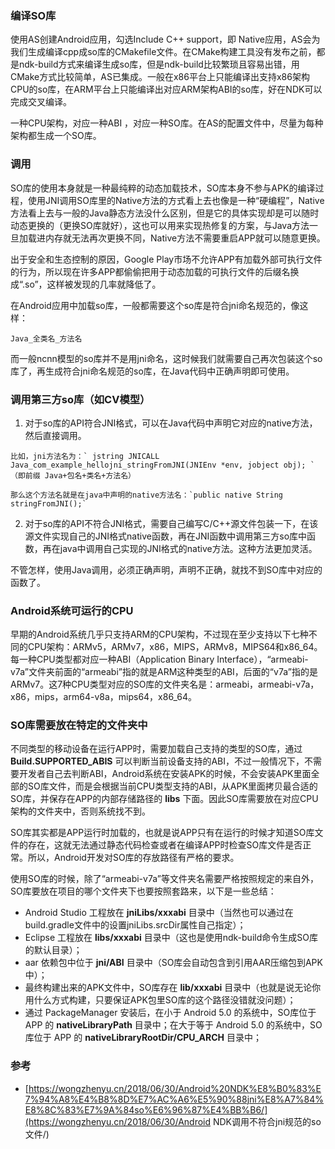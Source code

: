 ### 编译SO库

使用AS创建Android应用，勾选Include C++ support，即 Native应用，AS会为我们生成编译cpp成so库的CMakefile文件。在CMake构建工具没有发布之前，都是ndk-build方式来编译生成so库，但是ndk-build比较繁琐且容易出错，用CMake方式比较简单，AS已集成。一般在x86平台上只能编译出支持x86架构CPU的so库，在ARM平台上只能编译出对应ARM架构ABI的so库，好在NDK可以完成交叉编译。

一种CPU架构，对应一种ABI ，对应一种SO库。在AS的配置文件中，尽量为每种架构都生成一个SO库。



### 调用

SO库的使用本身就是一种最纯粹的动态加载技术，SO库本身不参与APK的编译过程，使用JNI调用SO库里的Native方法的方式看上去也像是一种“硬编程”，Native方法看上去与一般的Java静态方法没什么区别，但是它的具体实现却是可以随时动态更换的（更换SO库就好），这也可以用来实现热修复的方案，与Java方法一旦加载进内存就无法再次更换不同，Native方法不需要重启APP就可以随意更换。

出于安全和生态控制的原因，Google Play市场不允许APP有加载外部可执行文件的行为，所以现在许多APP都偷偷把用于动态加载的可执行文件的后缀名换成“.so”，这样被发现的几率就降低了。

在Android应用中加载so库，一般都需要这个so库是符合jni命名规范的，像这样：

```
Java_全类名_方法名
```

而一般ncnn模型的so库并不是用jni命名，这时候我们就需要自己再次包装这个so库了，再生成符合jni命名规范的so库，在Java代码中正确声明即可使用。

### 调用第三方so库（如CV模型）

1.    对于so库的API符合JNI格式，可以在Java代码中声明它对应的native方法，然后直接调用。

    比如，jni方法名为：` jstring JNICALL Java_com_example_hellojni_stringFromJNI(JNIEnv *env, jobject obj); `   （即前缀 Java+包名+类名+方法名）

    那么这个方法名就是在java中声明的native方法名：`public native String stringFromJNI();`

2.    对于so库的API不符合JNI格式，需要自己编写C/C++源文件包装一下，在该源文件实现自己的JNI格式native函数，再在JNI函数中调用第三方so库中函数，再在java中调用自己实现的JNI格式的native方法。这种方法更加灵活。

不管怎样，使用Java调用，必须正确声明，声明不正确，就找不到SO库中对应的函数了。



### Android系统可运行的CPU

早期的Android系统几乎只支持ARM的CPU架构，不过现在至少支持以下七种不同的CPU架构：ARMv5，ARMv7，x86，MIPS，ARMv8，MIPS64和x86_64。每一种CPU类型都对应一种ABI（Application Binary Interface），“armeabi-v7a”文件夹前面的“armeabi”指的就是ARM这种类型的ABI，后面的“v7a”指的是ARMv7。这7种CPU类型对应的SO库的文件夹名是：armeabi，armeabi-v7a，x86，mips，arm64-v8a，mips64，x86_64。



### SO库需要放在特定的文件夹中

不同类型的移动设备在运行APP时，需要加载自己支持的类型的SO库，通过 **Build.SUPPORTED_ABIS** 可以判断当前设备支持的ABI，不过一般情况下，不需要开发者自己去判断ABI，Android系统在安装APK的时候，不会安装APK里面全部的SO库文件，而是会根据当前CPU类型支持的ABI，从APK里面拷贝最合适的SO库，并保存在APP的内部存储路径的 **libs** 下面。因此SO库需要放在对应CPU架构的文件夹中，否则系统找不到。

SO库其实都是APP运行时加载的，也就是说APP只有在运行的时候才知道SO库文件的存在，这就无法通过静态代码检查或者在编译APP时检查SO库文件是否正常。所以，Android开发对SO库的存放路径有严格的要求。

使用SO库的时候，除了“armeabi-v7a”等文件夹名需要严格按照规定的来自外，SO库要放在项目的哪个文件夹下也要按照套路来，以下是一些总结：

- Android Studio 工程放在 **jniLibs/xxxabi** 目录中（当然也可以通过在build.gradle文件中的设置jniLibs.srcDir属性自己指定）；
- Eclipse 工程放在 **libs/xxxabi** 目录中（这也是使用ndk-build命令生成SO库的默认目录）；
- aar 依赖包中位于 **jni/ABI** 目录中（SO库会自动包含到引用AAR压缩包到APK中）；
- 最终构建出来的APK文件中，SO库存在 **lib/xxxabi** 目录中（也就是说无论你用什么方式构建，只要保证APK包里SO库的这个路径没错就没问题）；
- 通过 PackageManager 安装后，在小于 Android 5.0 的系统中，SO库位于 APP 的 **nativeLibraryPath** 目录中；在大于等于 Android 5.0 的系统中，SO库位于 APP 的 **nativeLibraryRootDir/CPU_ARCH** 目录中；



### 参考

- [https://wongzhenyu.cn/2018/06/30/Android%20NDK%E8%B0%83%E7%94%A8%E4%B8%8D%E7%AC%A6%E5%90%88jni%E8%A7%84%E8%8C%83%E7%9A%84so%E6%96%87%E4%BB%B6/](https://wongzhenyu.cn/2018/06/30/Android NDK调用不符合jni规范的so文件/)